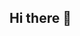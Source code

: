 ## Hi there 👋

<!--
**ad4337/AD4337** is a ✨ _special_ ✨ repository because its `README.md` (this file) appears on your GitHub profile.

Here are some ideas to get you started:

- 🔭 I’m currently working as a massage therapist
- 🌱 I’m currently in my second term in Drexel's MLIS program
- 👯 I enjoy reading, running, and traveling
- 🤔 I like learning new recipes
- 😄 Pronouns: She/Her
-
-->
